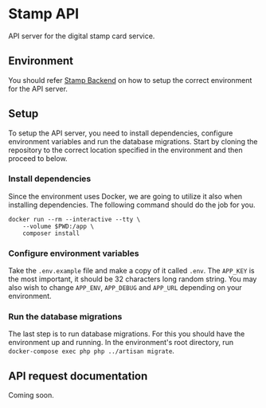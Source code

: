 # Stamp API

API server for the digital stamp card service.

## Environment
You should refer [Stamp Backend](https://github.com/jumakall/stamp-backend) on how to setup the correct environment for the API server.

## Setup
To setup the API server, you need to install dependencies, configure environment variables and run the database migrations. Start by cloning the repository to the correct location specified in the environment and then proceed to below.

### Install dependencies
Since the environment uses Docker, we are going to utilize it also when installing dependencies. The following command should do the job for you.
```
docker run --rm --interactive --tty \
    --volume $PWD:/app \
    composer install
```

### Configure environment variables
Take the ``.env.example`` file and make a copy of it called ``.env``. The ``APP_KEY`` is the most important, it should be 32 characters long random string. You may also wish to change ``APP_ENV``, ``APP_DEBUG`` and ``APP_URL`` depending on your environment.

### Run the database migrations
The last step is to run database migrations. For this you should have the environment up and running. In the environment's root directory, run ``docker-compose exec php php ../artisan migrate``.

## API request documentation
Coming soon.

